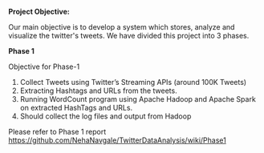 **Project Objective:**

Our main objective is to develop a system which stores, analyze and visualize the twitter's tweets. We have divided this project into 3 phases.

**Phase 1**

Objective for Phase-1
1.	Collect Tweets using Twitter’s Streaming APIs (around 100K Tweets)
2.	Extracting Hashtags and URLs from the tweets.
3.	Running WordCount program using Apache Hadoop and Apache Spark on extracted HashTags and URLs.
4.	Should collect the log files and output from Hadoop

Please refer to Phase 1 report https://github.com/NehaNavgale/TwitterDataAnalysis/wiki/Phase1
